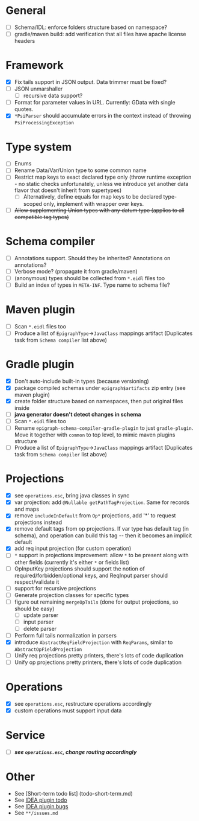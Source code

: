 # General
- [ ] Schema/IDL: enforce folders structure based on namespace?
- [ ] gradle/maven build: add verification that all files have apache license headers

# Framework
- [x] Fix tails support in JSON output. Data trimmer must be fixed?
- [ ] JSON unmarshaller
  -[ ] recursive data support?
- [ ] Format for parameter values in URL. Currently: GData with single quotes.
- [x] `*PsiParser` should accumulate errors in the context instead of throwing `PsiProcessingException`

# Type system
- [ ] Enums
- [ ] Rename Data/Var/Union type to some common name
- [ ] Restrict map keys to exact declared type only (throw runtime exception - no static checks unfortunately, unless we introduce yet another data flavor that doesn't inherit from supertypes)
  - [ ] Alternatively, define equals for map keys to be declared type-scoped only, implement with wrapper over keys.
- [ ] ~~Allow supplementing Union types with any datum type (applies to all compatible tag types)~~

# Schema compiler
- [ ] Annotations support. Should they be inherited? Annotations on annotations?
- [ ] Verbose mode? (propagate it from gradle/maven)
- [ ] (anonymous) types should be collected from `*.eidl` files too
- [ ] Build an index of types in `META-INF`. Type name to schema file?

# Maven plugin
- [ ] Scan `*.eidl` files too
- [ ] Produce a list of `EpigraphType`->`JavaClass` mappings artifact (Duplicates task from `Schema compiler` list above)

# Gradle plugin
- [x] Don't auto-include built-in types (because versioning)
- [x] package compiled schemas under `epigraph$artifacts` zip entry (see maven plugin)
- [x] create folder structure based on namespaces, then put original files inside
- [ ] **java generator doesn't detect changes in schema**
- [ ] Scan `*.eidl` files too
- [ ] Rename `epigraph-schema-compiler-gradle-plugin` to just `gradle-plugin`. Move it together with `common` to top level, to mimic maven plugins structure
- [ ] Produce a list of `EpigraphType`->`JavaClass` mappings artifact (Duplicates task from `Schema compiler` list above)

# Projections
- [x] see `operations.esc`, bring java classes in sync
- [x] var projection: add `@Nullable getPathTagProjection`. Same for records and maps
- [x] remove `includeInDefault` from `Op*` projections, add '*' to request projections instead
- [x] remove default tags from op projections. If var type has default tag (in schema), and operation can build this tag -- then it becomes an implicit default
- [x] add req input projection (for custom operation)
- [ ] `*` support in projections improvement: allow `*` to be present along with other fields (currently it's either `*` or fields list)
- [ ] OpInputKey projections should support the notion of required/forbidden/optional keys, and ReqInput parser should respect/validate it
- [ ] support for recursive projections
- [ ] Generate projection classes for specific types
- [ ] figure out remaining `mergeOpTails` (done for output projections, so should be easy)
  - [ ] update parser
  - [ ] input parser
  - [ ] delete parser
- [ ] Perform full tails normalization in parsers
- [x] introduce `AbstractReqFieldProjection` with `ReqParams`, similar to `AbstractOpFieldProjection`
- [ ] Unify req projections pretty printers, there's lots of code duplication
- [ ] Unify op projections pretty printers, there's lots of code duplication

# Operations  
- [x] see `operations.esc`, restructure operations accordingly
- [x] custom operations must support input data

# Service
- [ ] ***see `operations.esc`, change routing accordingly***

# Other
- See [Short-term todo list] (todo-short-term.md)
- See [IDEA plugin todo](idea-plugin/todo.md)
- See [IDEA plugin bugs](idea-plugin/bugs.md)
- See `**/issues.md`